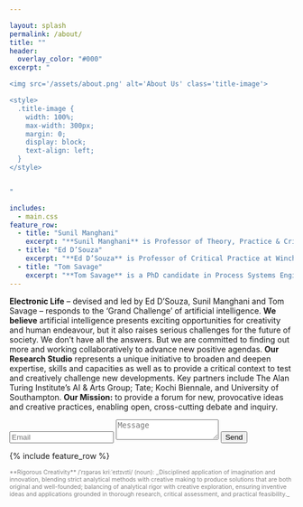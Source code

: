 ```yaml
---

layout: splash
permalink: /about/
title: ""
header:
  overlay_color: "#000"
excerpt: "

<img src='/assets/about.png' alt='About Us' class='title-image'>

<style>
  .title-image {
    width: 100%;
    max-width: 300px;
    margin: 0;
    display: block;
    text-align: left;
  }
</style>


"

includes:
  - main.css
feature_row:
  - title: "Sunil Manghani"
    excerpt: "**Sunil Manghani** is Professor of Theory, Practice & Critique at Winchester School of Art, University of Southampton (UK). He is Editor of Journal of Visual Art Practice and Managing Editor of Theory, Culture & Society. His books include Image Studies (2013), Rhythm and Critique(2020), Zero Degree Seeing (2019), India’s Biennale Effect (2016) and Farewell to Visual Studies(2015). He curated Barthes/Burgin at the John Hansard Gallery (2016), along with Building an Art Biennale (2018) and Itinerant Objects (2019) at Tate Exchange, Tate Modern."
  - title: "Ed D’Souza"
    excerpt: "**Ed D’Souza** is Professor of Critical Practice at Winchester School of Art, University of Southampton (UK). He is Editor of Journal of Visual Art Practice. His books include India’s Biennale Effect (2016), Barcelona Masala: Narratives and Interactions in Cultural Space (2013) and Outside India: Dialogues and Documents of Art and Social Change (2012). His work has been exhibited widely including Bergen Kunstall 3,14 (2019), osloBIENNALEN (2019), India Habitat Centre (2019), Tate Exchange, Tate Modern (2018) and Kochi-Muziris Biennale (2014)."
  - title: "Tom Savage"
    excerpt: "**Tom Savage** is a PhD candidate in Process Systems Engineering at Imperial College London. He holds an MPhil in Chemical Engineering & Biotechnology from the University of Cambridge (2021), a BEng in Chemical Engineering from the University of Manchester (2020) and has previously been a PhD Enrichment Student at the Alan Turing Institute (2024). He has published in journals including Nature Chemical Engineering and presented at conferences across machine learning, operations research, and chemical engineering fields."
---
```


<!-- {% include feature_row id="intro" type="center" %} -->


**Electronic Life** – devised and led by Ed D’Souza, Sunil Manghani and Tom Savage – responds to the ‘Grand Challenge’ of artificial intelligence.
**We believe** artificial intelligence presents exciting opportunities for creativity and human endeavour, but it also raises serious challenges for the future of society. We don’t have all the answers. But we are committed to finding out more and working collaboratively to advance new positive agendas. 
**Our Research Studio** represents a unique initiative to broaden and deepen expertise, skills and capacities as well as to provide a critical context to test and creatively challenge new developments. Key partners include The Alan Turing Institute’s AI & Arts Group; Tate; Kochi Biennale, and University of Southampton.
**Our Mission:** to provide a forum for new, provocative ideas and creative practices, enabling open, cross-cutting debate and inquiry.

<form action="https://formspree.io/f/xwpepgqv" method="POST">
        <input type="email" name="email" placeholder="Email" required>
        <textarea name="message" placeholder="Message" required></textarea>
        <button type="submit">Send</button>
</form>


{% include feature_row %}


<span style="font-size: 0.75em; color: grey; text-align: center">
**Rigorous Creativity** /ˈrɪɡərəs kriːˈeɪtɪvɪti/ (noun): _Disciplined application of imagination and innovation, blending strict analytical methods with creative making to produce solutions that are both original and well-founded; balancing of analytical rigor with creative exploration, ensuring inventive ideas and applications grounded in thorough research, critical assessment, and practical feasibility._
</span>
